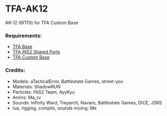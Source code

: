 # TFA-AK12
AK-12 (6П70) for TFA Custom Base

### Requirements:
- [TFA Base](https://steamcommunity.com/workshop/filedetails/?id=415143062 "Click me")
- [TFA INS2 Shared Parts](https://steamcommunity.com/workshop/filedetails/?id=866368346 "Click me")
- [TFA Custom Base](https://github.com/GroveZ45/TFA-Custom-Base "Click me")

### Credits:
- Models: aTacticalError, Battlestate Games, street-you
- Materials: ShadowRUN
- Particles: FAS2 Team, AyyKyu
- Anims: Ma_rv
- Sounds: Infinity Ward, Treyarch, Navaro, Battlestate Games, DICE, JSRS
- lua, rigging, compile, sounds mixing: Me
